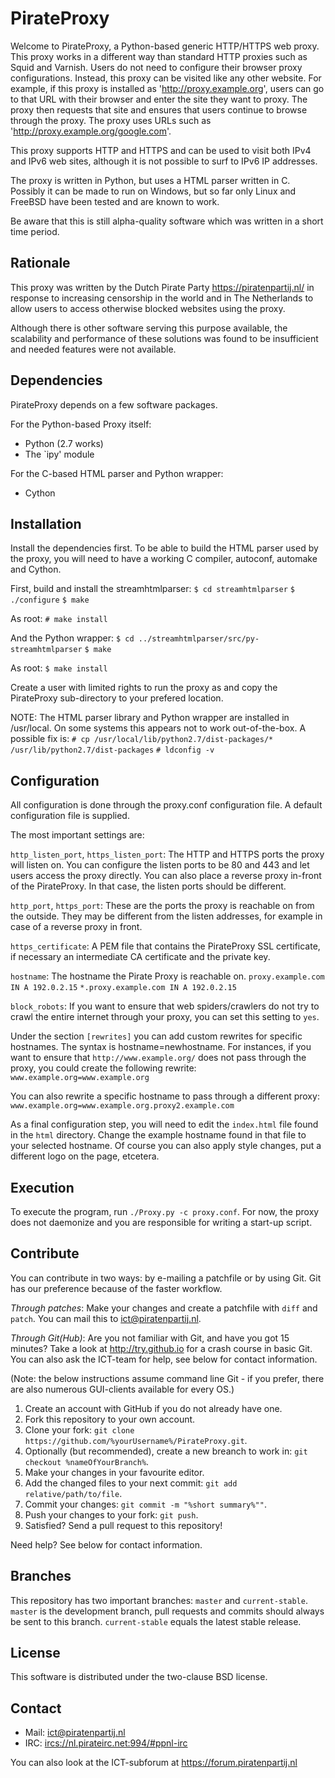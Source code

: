 PirateProxy
===========

Welcome to PirateProxy, a Python-based generic HTTP/HTTPS web proxy. This
proxy works in a different way than standard HTTP proxies such as Squid and
Varnish. Users do not need to configure their browser proxy configurations.
Instead, this proxy can be visited like any other website. For example, if
this proxy is installed as 'http://proxy.example.org', users can go to that
URL with their browser and enter the site they want to proxy. The proxy then
requests that site and ensures that users continue to browse through the
proxy. The proxy uses URLs such as 'http://proxy.example.org/google.com'.

This proxy supports HTTP and HTTPS and can be used to visit both IPv4 and IPv6
web sites, although it is not possible to surf to IPv6 IP addresses.

The proxy is written in Python, but uses a HTML parser written in C. Possibly
it can be made to run on Windows, but so far only Linux and FreeBSD have been
tested and are known to work.

Be aware that this is still alpha-quality software which was written in a
short time period. 



Rationale
---------

This proxy was written by the Dutch Pirate Party <https://piratenpartij.nl/>
in response to increasing censorship in the world and in The Netherlands to
allow users to access otherwise blocked websites using the proxy. 

Although there is other software serving this purpose available, the
scalability and performance of these solutions was found to be insufficient
and needed features were not available.



Dependencies
------------

PirateProxy depends on a few software packages. 

For the Python-based Proxy itself:
 * Python (2.7 works)
 * The `ipy' module

For the C-based HTML parser and Python wrapper:
 * Cython



Installation
------------

Install the dependencies first. To be able to build the HTML parser used by
the proxy, you will need to have a working C compiler, autoconf, automake and 
Cython.

First, build and install the streamhtmlparser:
`$ cd streamhtmlparser`
`$ ./configure`
`$ make`

As root:
`# make install`

And the Python wrapper:
`$ cd ../streamhtmlparser/src/py-streamhtmlparser`
`$ make`

As root:
`$ make install`

Create a user with limited rights to run the proxy as and copy the PirateProxy
sub-directory to your prefered location.

NOTE: The HTML parser library and Python wrapper are installed in /usr/local.
On some systems this appears not to work out-of-the-box. A possible fix
is:
`# cp /usr/local/lib/python2.7/dist-packages/* /usr/lib/python2.7/dist-packages`
`# ldconfig -v`



Configuration
-------------

All configuration is done through the proxy.conf configuration file. A default
configuration file is supplied. 

The most important settings are:

`http_listen_port`, `https_listen_port`: The HTTP and HTTPS ports the proxy
will listen on. You can configure the listen ports to be 80 and 443 and let
users access the proxy directly. You can also place a reverse proxy in-front
of the PirateProxy. In that case, the listen ports should be different.

`http_port`, `https_port`: These are the ports the proxy is reachable on from
the outside. They may be different from the listen addresses, for example in
case  of a reverse proxy in front. 

`https_certificate`: A PEM file that contains the PirateProxy SSL certificate,
if necessary an intermediate CA certificate and the private key.

`hostname`: The hostname the Pirate Proxy is reachable on.
`proxy.example.com IN A 192.0.2.15`
`*.proxy.example.com IN A 192.0.2.15`

`block_robots`: If you want to ensure that web spiders/crawlers do not try to 
crawl the entire internet through your proxy, you can set this setting to
`yes`.

Under the section `[rewrites]` you can add custom rewrites for specific 
hostnames. The syntax is hostname=newhostname. For instances, if you want to
ensure that `http://www.example.org/` does not pass through the proxy,
you could create the following rewrite: `www.example.org=www.example.org`

You can also rewrite a specific hostname to pass through a different proxy:
`www.example.org=www.example.org.proxy2.example.com`

As a final configuration step, you will need to edit the `index.html` file
found in the `html` directory. Change the example hostname found in that
file to your selected hostname. Of course you can also apply style changes,
put a different logo on the page, etcetera.



Execution
---------

To execute the program, run `./Proxy.py -c proxy.conf`. For now, the proxy
does not daemonize and you are responsible for writing a start-up script.



Contribute
----------

You can contribute in two ways: by e-mailing a patchfile or by using Git. Git
has our preference because of the faster workflow.

*Through patches*: Make your changes and create a patchfile with `diff` and
`patch`. You can mail this to <ict@piratenpartij.nl>.

*Through Git(Hub)*: Are you not familiar with Git, and have you got 15
minutes? Take a look at <http://try.github.io> for a crash course in basic
Git. You can also ask the ICT-team for help, see below for contact
information.

(Note: the below instructions assume command line Git - if you prefer, there
are also numerous GUI-clients available for every OS.)

1. Create an account with GitHub if you do not already have one.
2. Fork this repository to your own account.
3. Clone your fork:
   `git clone https://github.com/%yourUsername%/PirateProxy.git`.
4. Optionally (but recommended), create a new breanch to work in:
   `git checkout %nameOfYourBranch%`.
5. Make your changes in your favourite editor.
6. Add the changed files to your next commit: `git add relative/path/to/file`.
7. Commit your changes: `git commit -m "%short summary%""`.
8. Push your changes to your fork: `git push`.
9. Satisfied? Send a pull request to this repository!

Need help? See below for contact information.

Branches
--------

This repository has two important branches: `master` and `current-stable`.
`master` is the development branch, pull requests and commits should always be
sent to this branch. `current-stable` equals the latest stable release.



License
-------

This software is distributed under the two-clause BSD license. 



Contact
-------

 * Mail: <ict@piratenpartij.nl>
 * IRC: <ircs://nl.pirateirc.net:994/#ppnl-irc>

You can also look at the ICT-subforum at <https://forum.piratenpartij.nl>
